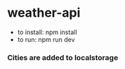 # weather-api
- to install: npm install
- to run: npm run dev

### Cities are added to localstorage
